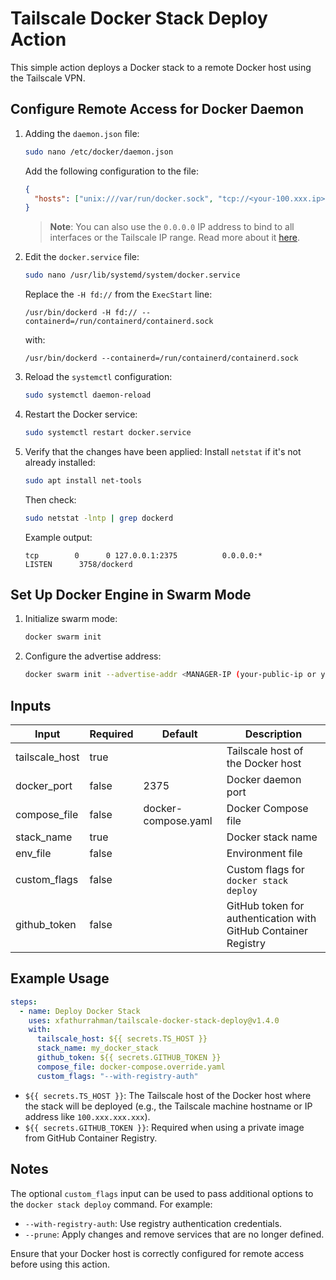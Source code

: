 # Tailscale Docker Stack Deploy Action

This simple action deploys a Docker stack to a remote Docker host using the Tailscale VPN.

## Configure Remote Access for Docker Daemon

1. Adding the `daemon.json` file:
   ```bash
   sudo nano /etc/docker/daemon.json
   ```
   Add the following configuration to the file:
   ```json
   {
     "hosts": ["unix:///var/run/docker.sock", "tcp://<your-100.xxx.ip>:2375"]
   }
   ```
   > **Note**: You can also use the `0.0.0.0` IP address to bind to all interfaces or the Tailscale IP range. Read more about it [here](https://docs.docker.com/engine/daemon/remote-access/).

2. Edit the `docker.service` file:
   ```bash
   sudo nano /usr/lib/systemd/system/docker.service
   ```
   Replace the `-H fd://` from the `ExecStart` line:
   ```shell
   /usr/bin/dockerd -H fd:// --containerd=/run/containerd/containerd.sock
   ```
   with:
   ```shell
   /usr/bin/dockerd --containerd=/run/containerd/containerd.sock
   ```

3. Reload the `systemctl` configuration:
   ```bash
   sudo systemctl daemon-reload
   ```

4. Restart the Docker service:
   ```bash
   sudo systemctl restart docker.service
   ```

5. Verify that the changes have been applied:
   Install `netstat` if it's not already installed:
   ```bash
   sudo apt install net-tools
   ```
   Then check:
   ```bash
   sudo netstat -lntp | grep dockerd
   ```
   Example output:
   ```
   tcp        0      0 127.0.0.1:2375          0.0.0.0:*               LISTEN      3758/dockerd
   ```

## Set Up Docker Engine in Swarm Mode

1. Initialize swarm mode:
   ```bash
   docker swarm init
   ```

2. Configure the advertise address:
   ```bash
   docker swarm init --advertise-addr <MANAGER-IP (your-public-ip or your-private-ip)>
   ```

## Inputs

| Input          | Required | Default               | Description                          |
|----------------|----------|-----------------------|--------------------------------------|
| tailscale_host | true     |                       | Tailscale host of the Docker host    |
| docker_port    | false    | 2375                  | Docker daemon port                   |
| compose_file   | false    | docker-compose.yaml   | Docker Compose file                  |
| stack_name     | true     |                       | Docker stack name                    |
| env_file       | false    |                       | Environment file                     |
| custom_flags   | false    |                       | Custom flags for `docker stack deploy` |
| github_token   | false    |                       | GitHub token for authentication with GitHub Container Registry |

## Example Usage

```yaml
steps:
  - name: Deploy Docker Stack
    uses: xfathurrahman/tailscale-docker-stack-deploy@v1.4.0
    with:
      tailscale_host: ${{ secrets.TS_HOST }}
      stack_name: my_docker_stack
      github_token: ${{ secrets.GITHUB_TOKEN }}
      compose_file: docker-compose.override.yaml
      custom_flags: "--with-registry-auth"
```

- `${{ secrets.TS_HOST }}`: The Tailscale host of the Docker host where the stack will be deployed (e.g., the Tailscale machine hostname or IP address like `100.xxx.xxx.xxx`).
- `${{ secrets.GITHUB_TOKEN }}`: Required when using a private image from GitHub Container Registry.

## Notes

The optional `custom_flags` input can be used to pass additional options to the `docker stack deploy` command. For example:
- `--with-registry-auth`: Use registry authentication credentials.
- `--prune`: Apply changes and remove services that are no longer defined.

Ensure that your Docker host is correctly configured for remote access before using this action.